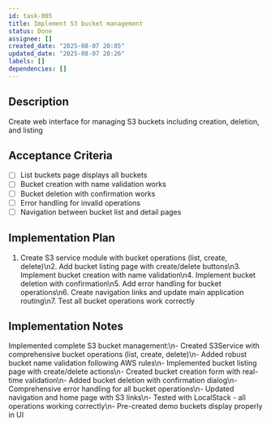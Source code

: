 ```yaml
---
id: task-005
title: Implement S3 bucket management
status: Done
assignee: []
created_date: "2025-08-07 20:05"
updated_date: "2025-08-07 20:26"
labels: []
dependencies: []
---
```


## Description

Create web interface for managing S3 buckets including creation, deletion, and listing

## Acceptance Criteria

- [ ] List buckets page displays all buckets
- [ ] Bucket creation with name validation works
- [ ] Bucket deletion with confirmation works
- [ ] Error handling for invalid operations
- [ ] Navigation between bucket list and detail pages

## Implementation Plan

1. Create S3 service module with bucket operations (list, create, delete)\n2. Add bucket listing page with create/delete buttons\n3. Implement bucket creation with name validation\n4. Implement bucket deletion with confirmation\n5. Add error handling for bucket operations\n6. Create navigation links and update main application routing\n7. Test all bucket operations work correctly

## Implementation Notes

Implemented complete S3 bucket management:\n- Created S3Service with comprehensive bucket operations (list, create, delete)\n- Added robust bucket name validation following AWS rules\n- Implemented bucket listing page with create/delete actions\n- Created bucket creation form with real-time validation\n- Added bucket deletion with confirmation dialog\n- Comprehensive error handling for all bucket operations\n- Updated navigation and home page with S3 links\n- Tested with LocalStack - all operations working correctly\n- Pre-created demo buckets display properly in UI
